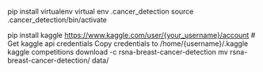 pip install virtualenv
virtual env .cancer_detection
source .cancer_detection/bin/activate

pip install kaggle
https://www.kaggle.com/user/{your_username}/account # Get kaggle api credentials
Copy credentials to /home/{username}/.kaggle
kaggle competitions download -c rsna-breast-cancer-detection
mv rsna-breast-cancer-detection/ data/


